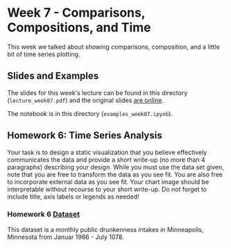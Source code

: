 # Week 7 - Comparisons, Compositions, and Time

This week we talked about showing comparisons, composition, and a little bit of
time series plotting.

## Slides and Examples

The slides for this week's lecture can be found in this directory (`lecture_week07.pdf`)
and the original slides [are
online](https://docs.google.com/presentation/d/1sYhbuzU2HQtyRquyr4ER7b8g_FW2WwhBVrWE7qXefr0).

The notebook is in this directory (`examples_week07.ipynb`).

## Homework 6: Time Series Analysis

Your task is to design a static visualization that you believe effectively communicates the data and provide a short write-up (no more than 4 paragraphs) describing your design. While you must use the data set given, note that you are free to transform the data as you see fit. You are also free to incorporate external data as you see fit. Your chart image should be interpretable without recourse to your short write-up. Do not forget to include title, axis labels or legends as needed!

### Homework 6 [Dataset](https://raw.githubusercontent.com/inp2/Data-Viz-Fall2018/master/week07/monthly-minneapolis-public-drunk.csv)

This dataset is a monthly public drunkenness intakes in Minneapolis, Minnesota from Januar 1966 - July 1078.

